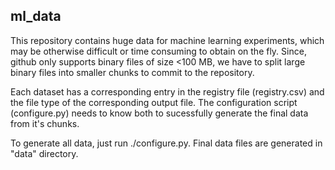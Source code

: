 ml_data
--------------------------
This repository contains huge data for machine learning experiments, which may be otherwise difficult or time consuming to obtain on the fly.
Since, github only supports binary files of size <100 MB, we have to split large binary files into smaller chunks to commit to the repository.

Each dataset has a corresponding entry in the registry file (registry.csv) and the file type of the corresponding output file. The configuration script (configure.py) needs to know both to sucessfully generate the final data from it's chunks.

To generate all data, just run ./configure.py. Final data files are generated in "data" directory.
